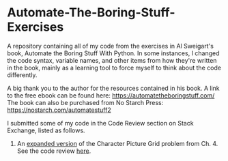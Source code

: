 # Automate-The-Boring-Stuff-Exercises
A repository containing all of my code from the exercises in Al Sweigart's book, Automate the Boring Stuff With Python. In some instances, I changed the code syntax, variable names, and other items from how they're written in the book, mainly as a learning tool to force myself to think about the code differently.

A big thank you to the author for the resources contained in his book. A link to the free ebook can be found here: https://automatetheboringstuff.com/ 
The book can also be purchased from No Starch Press: https://nostarch.com/automatestuff2

I submitted some of my code in the Code Review section on Stack Exchange, listed as follows. 
1. An [expanded version](https://github.com/ajoh504/Automate-The-Boring-Stuff-Exercises/blob/main/CH%204%20Lists/10_characterPictureGrid2.py) of the Character Picture Grid problem from Ch. 4. See the code review [here](https://codereview.stackexchange.com/questions/267666/expanding-on-a-problem-from-automate-the-boring-stuff).
